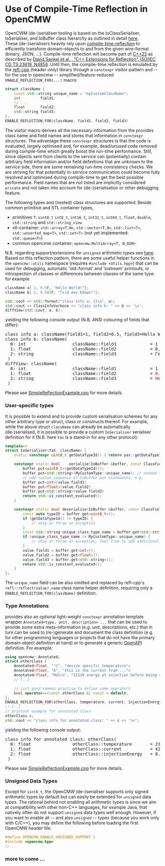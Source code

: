 # Use of Compile-Time Reflection in OpenCMW
OpenCWM (de-)serialiser tooling is based on the IoClassSerialiser, IoSerialiser, and IoBuffer class hierarchy as outlined in detail [here](IoSerialiser.md).  
These (de-)serialisers heavily rely upon [compile-time-reflection](docs/CompileTimeSerialiser.md) to efficiently transform domain-objects to and from the given wire-format (binary, JSON, ...).
Compile-time reflection will become part of [C++23](http://www.open-std.org/jtc1/sc22/wg21/docs/papers/2019/p0592r4.html) as described by [David Sankel et al. , “C++ Extensions for Reflection”, ISO/IEC CD TS 23619, N4856](http://www.open-std.org/jtc1/sc22/wg21/docs/papers/2020/n4856.pdf).
Until then, the compile-time reflection is emulated by the [refl-cpp](https://github.com/veselink1/refl-cpp) (header-only) library through a `constexpr` visitor-pattern and -- for the use in opencmw --
simplified/feature-reduced `ENABLE_REFLECTION_FOR(...)` macro:

```cpp
struct className {
    const std::string unique_name = "myCustomClassName";
    int         field1;
    // ...
    float       field2;
    std::string field3;
};
ENABLE_REFLECTION_FOR(className, field1, field2, field3) 
```
The visitor macro derives all the necessary information from the provides class name and field names and stores that information in `constexpr` structures. 
The advantage these `constexpr` structures is that the code is evaluated, largely optimised and, for example,  dead/unused code removed during compile-time 
which greatly boost the run-time performance. Still, since objects sent from clients to the service can (potentially) contain arbitrary field information 
and/or field definitions that are unknown to the service side, there are some remaining run-time consistency checks. We are striving for that potentially 
in-service communication could become fully resolved and optimised during compile-time to get the best possible performance. 
Field names that are not listed are implicitly considered `private` and not taken into account for (de-)serialisation or other debugging feature.  

The following types and (nested) class structures are supported:
Beside common primitive and STL container types, 
 * primitives `T`: `uint8_t` `int8_t`, `int16_t`, `int32_t`, `int64_t`, `float`, `double`, `std::string` and `std::string_view`
 * stl-container: `std::array<T,N>`, `std::vector<T,N>`, `std::list<T>`, `std::unsorted_map<T>`, `std::set<T>` (not yet implemented: `std::queue<T>`)
 * common opencmw container: `opencmw:MultiArray<T, N_DIM>`

N.B. regarding support/extensions for `unsigned` arithmetic types see [here](###-unsigned-data-types). Based on this reflection pattern, there are some
useful helper functions in the `opencmw::utils` namespace (requires `#include <Utils.hpp>`) that can be used for debugging, automatic 'std::format' and 'iostream' 
printouts, or introspection of classes or differences between classes of the same type. for example:
```cpp
className a{ 1, 0.5F, "Hello World!"};
className b{ 1, 0.501F, "Γειά σου Κόσμε!"};

std::cout << std::format("class info a: {}\n", a);
std::cout << ClassInfoVerbose << "class info b: " << b << '\n';
diffView(std::cout, a, b);
```

yielding the following console output (N.B. ANSI colouring of fields that differ):
<pre>
class info a: className(field1=1, field2=0.5, field3=Hello World!)
class info b: className(
  0: int                  className::field1             = 1
  1: float                className::field2             = 0.501
  2: string               className::field3             = Γειά σου Κόσμε!
 )
diffView: className(
  0: int                  className::field1             = 1
  1: float                className::field2             = <span style="color:red">0.5 vs. 0.501</span> 
  2: string               className::field3             = <span style="color:red">Hello World! vs. Γειά σου Κόσμε! </span>
 )
</pre>
Please see [SimpleReflectionExample.cpp](../concepts/serialiser/SimpleReflectionExample.cpp) for more details.

### User-specific types
It is possible to extend and to provide custom serialisation schemes for any other arbitrary type or struct, class or constructs thereof. For example, while the above struct `className` can already be automatically (de-)serialised, it is possible to provide a custom
`IoSerialiser` serialiser definition for it (N.B. here `Yas` is a stand-in for any other protocol):
```cpp
template<>
struct IoSerialiser<YaS, className> {
    static constexpr uint8_t getDataTypeId() { return yas::getDataTypeId<OTHER>(); }

    constexpr static bool    serialise(IoBuffer &buffer, const ClassField & /*field*/, const className & value) noexcept {
        buffer.put<uint8_t>(getDataTypeId());
        buffer.put<std::string>(MyCustomType::unique_name); // needed to identify class structure when de-serialising
        // add custom sequence of IoBuffer put statements, e.g.
        buffer.put<int>(value.field1)
        buffer.put<float>(value.field2)
        buffer.put<std::string>(value.field3)
        return std::is_constant_evaluated();
    }

    constexpr static bool deserialise(IoBuffer &buffer, const ClassField & /*field*/, className &value) {
        const auto typeID = buffer.get<uint8_t>();
        if (getDataTypeId() != typeID) {
            // skip or throw an exception
        }
        const std::string unique_class_type_name = buffer.get<std::string>();
        if (unique_class_type_name != MyCustomType::unique_name) {
            // skip or throw an exception, feel free to add additional type checks
        }
        value.field1 = buffer.get<int>();
        value.field2 = buffer.get<float>();
        value.field3 = buffer.get<std::string>();
        return std::is_constant_evaluated();
    }
};
```
The `unique_name` field can be also omitted and replaced by refl-cpp's `refl::reflect(value).name` class name helper definition, requiring only a `ENABLE_REFLECTION_FOR(className)` definition.

### Type Annotations
provides also an optional light-weight `constexpr` annotation template wrapper `Annotated<type, unit, description> ...` that can be used to provide some extra meta-information (e.g. unit, descriptions, etc.)
that in turn can be used to (re-)generate and document the class definition (e.g. for other programming languages or projects that do not have the primary domain-object definition at hand)
or to generate a generic [OpenAPI](https://swagger.io/specification/) definition. For example:
```cpp
using opencmw::Annotated;
struct otherClass {
    Annotated<float, "°C", "device specific temperature">                        temperature     = 23.2F;
    Annotated<float, "A", "this is the current from ...">                        current         = 42.F;
    Annotated<float, "MeV/u", "SIS18 energy at injection before being captured"> injectionEnergy = 8.44F;
    // [..]

    // just good common practise to define some operators
    bool operator==(const otherClass &) const = default;
};
ENABLE_REFLECTION_FOR(otherClass, temperature, current, injectionEnergy)
// [..]
// printout example for annotated class
otherClass c;
std::cout << "class info for annotated class: " << c << '\n';
```
yielding the following console output:
<pre>
class info for annotated class: otherClass(
  0: float                otherClass::temperature       = 23.2   // [°C] - device specific temperature
  1: float                otherClass::current           = 42.0   // [A] - this is the current from ...
  2: float                otherClass::injectionEnergy   = 8.44   // [MeV/u] - SIS18 energy at injection before being captured
 )
</pre>
Please see [SimpleReflectionExample.cpp](../concepts/serialiser/SimpleReflectionExample.cpp) for more details.

### Unsigned Data Types
Except for `uint8_t`, the OpenCMW (de-)serialiser supports only signed arithmetic types by default but can easily be extended for `unsigned` data types. 
The rational behind not enabling all arithmetic types is since we aim at compatibility with other non-C++ languages, for example Java, that natively often 
do not support `unsigned` data types well enough. However, if you want to enable all -- and also  `unsigned` -- types (because you work only with C/C++), 
you may define the following before loading the first OpenCMW header file:
```cpp
#define OPENCMW_ENABLE_UNSIGNED_SUPPORT 1
#include <opencmw.hpp>
// ...
```

### more to come ...
